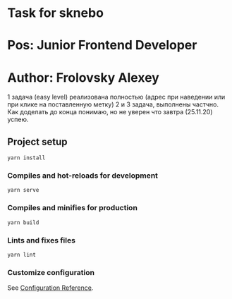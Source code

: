 # Task for sknebo
# Pos: Junior Frontend Developer
# Author: Frolovsky Alexey

1 задача (easy level) реализована полностью (адрес при наведении или при клике на поставленную метку)
2 и 3 задача, выполнены частчно. Как доделать до конца понимаю, но не уверен что завтра (25.11.20) успею.
## Project setup
```
yarn install
```

### Compiles and hot-reloads for development
```
yarn serve
```

### Compiles and minifies for production
```
yarn build
```

### Lints and fixes files
```
yarn lint
```

### Customize configuration
See [Configuration Reference](https://cli.vuejs.org/config/).
